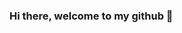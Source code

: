 ### Hi there, welcome to my github 👋

<!--
**raghuhvarman/raghuhvarman** is a ✨ _special_ ✨ repository because its `README.md` (this file) appears on your GitHub profile.

Here are some ideas to get you started:

- 🔭 I’m currently working on Web applications
- 🌱 I’m currently learning React
- 💬 Ask me about the projects I have worked on
- 📫 How to reach me: raghuhvarman@gmail.com
- ⚡ Fun fact: I love to fix bugs
-->

